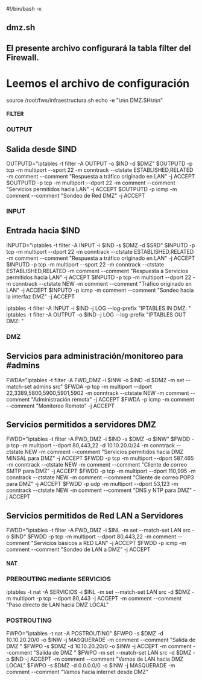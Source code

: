 #!/bin/bash -x 
## dmz.sh ##
## El presente archivo configurará la tabla filter del Firewall. 
# Leemos el archivo de configuración 
source /root/fws/infraestructura.sh
echo -e "\n\n DMZ.SH\n\n"
 
#### FILTER ####
### OUTPUT ###
## Salida desde $IND
OUTPUTD="iptables -t filter -A OUTPUT -o $IND -d $DMZ" 
$OUTPUTD -p tcp -m multiport --sport 22 -m conntrack --ctstate ESTABLISHED,RELATED -m comment --comment "Respuesta a tráfico originado en LAN" -j ACCEPT
$OUTPUTD -p tcp -m multiport --dport 22 -m comment --comment "Servicios permitidos hacia LAN" -j ACCEPT
$OUTPUTD -p icmp -m comment --comment "Sondeo de Red DMZ" -j ACCEPT  

### INPUT ### 
## Entrada hacia $IND
INPUTD="iptables -t filter -A INPUT -i $IND -s $DMZ -d $SRD" 
$INPUTD -p tcp -m multiport --dport 22 -m conntrack --ctstate ESTABLISHED,RELATED -m comment --comment "Respuesta a tráfico originado en LAN" -j ACCEPT
$INPUTD -p tcp -m multiport --sport 22 -m conntrack --ctstate ESTABLISHED,RELATED -m comment --comment "Respuesta a Servicios permitidos hacia LAN" -j ACCEPT
$INPUTD -p tcp -m multiport --dport 22 -m conntrack --ctstate NEW -m comment --comment "Tráfico originado en LAN" -j ACCEPT 
$INPUTD -p icmp -m comment --comment "Sondeo hacia la interfaz DMZ" -j ACCEPT 

iptables -t filter -A INPUT -i $IND -j LOG --log-prefix "IPTABLES IN DMZ: "
iptables -t filter -A OUTPUT -o $IND -j LOG --log-prefix "IPTABLES OUT DMZ: "

### DMZ ###
## Servicios para administración/monitoreo para #admins
FWDA="iptables -t filter -A FWD_DMZ -i $INW -o $IND -d $DMZ -m set --match-set admins src"
$FWDA -p tcp -m multiport --dport 22,3389,5800,5900,5901,5902 -m conntrack --ctstate NEW -m comment --comment "Administración remota" -j ACCEPT
$FWDA -p icmp -m comment --comment "Monitoreo Remoto" -j ACCEPT

## Servicios permitidos a servidores DMZ
FWDD="iptables -t filter -A FWD_DMZ -i $IND -s $DMZ -o $INW"
$FWDD -p tcp -m multiport --dport 80,443,22  -d 10.10.20.0/24 -m conntrack --ctstate NEW -m comment --comment "Servicios permitidos hacia DMZ MINSAL para DMZ" -j ACCEPT
$FWDD -p tcp -m multiport --dport 587,465 -m conntrack --ctstate NEW -m comment --comment "Cliente de correo SMTP para DMZ" -j ACCEPT
$FWDD -p tcp -m multiport --dport 110,995 -m conntrack --ctstate NEW -m comment --comment "Cliente de correo POP3 para DMZ" -j ACCEPT 
$FWDD -p udp -m multiport --dport 53,123 -m conntrack --ctstate NEW -m comment --comment "DNS y NTP para DMZ" -j ACCEPT

## Servicios permitidos de Red LAN a Servidores
FWDD="iptables -t filter -A FWD_DMZ -i $INL -m set --match-set LAN src -o $IND"
$FWDD -p tcp -m multiport --dport 80,443,22 -m comment --comment "Servicios básicos a RED LAN" -j ACCEPT
$FWDD -p icmp -m comment --comment "Sondeo de LAN a DMZ" -j ACCEPT

#### NAT ####
### PREROUTING mediante SERVICIOS 
iptables -t nat -A SERVICIOS -i $INL -m set --match-set LAN src -d $DMZ -m multiport -p tcp --dport 80,443 -j ACCEPT -m comment --comment "Paso directo de LAN hacia DMZ LOCAL"
### POSTROUTING ###
FWPO="iptables -t nat -A POSTROUTING"
$FWPO -s $DMZ -d 10.10.20.20/0 -o $INW -j MASQUERADE -m comment --comment "Salida de DMZ "
$FWPO -s $DMZ -d 10.10.20.20/0 -o $INW -j ACCEPT -m comment --comment "Salida de DMZ "
$FWPO -m set --match-set LAN src -d $DMZ -o $IND -j ACCEPT -m comment --comment "Vamos de LAN hacia DMZ LOCAL"
$FWPO -s $DMZ -d 0.0.0.0/0 -o $INW -j MASQUERADE -m comment --comment "Vamos hacia internet desde DMZ"
